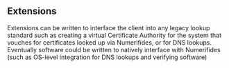 
## Extensions

Extensions can be written to interface the client into any legacy lookup standard
such as creating a virtual Certificate Authority for the system that vouches for
certificates looked up via Numerifides, or for DNS lookups.  Eventually software
could be written to natively interface with Numerifides (such as OS-level
integration for DNS lookups and verifying software)
